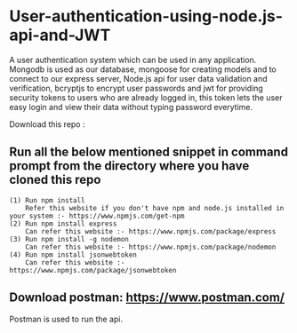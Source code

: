 # User-authentication-using-node.js-api-and-JWT
A user authentication system which can be used in any application. Mongodb is used as our database, mongoose for creating models and to connect to our express server, Node.js api for user data validation and verification, bcryptjs to encrypt user passwords and jwt for providing security tokens to users who are already logged in, this token lets the user easy login and view their data without typing password everytime.


Download this repo :
 ## Run all the below mentioned snippet in command prompt from the directory where you have cloned this repo

    (1) Run npm install
        Refer this website if you don't have npm and node.js installed in your system :- https://www.npmjs.com/get-npm
    (2) Run npm install express
        Can refer this website :- https://www.npmjs.com/package/express
    (3) Run npm install -g nodemon
        Can refer this website :- https://www.npmjs.com/package/nodemon
    (4) Run npm install jsonwebtoken
        Can refer this website :- https://www.npmjs.com/package/jsonwebtoken
        

## Download postman: https://www.postman.com/
Postman is used to run the api.
